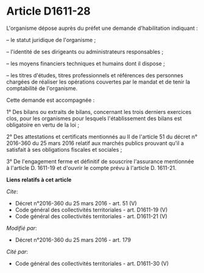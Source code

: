 # Article D1611-28

L'organisme dépose auprès du préfet une demande d'habilitation indiquant : 

– le statut juridique de l'organisme ; 

– l'identité de ses dirigeants ou administrateurs responsables ; 

– les moyens financiers techniques et humains dont il dispose ; 

– les titres d'études, titres professionnels et références des personnes chargées de réaliser les opérations couvertes par le
mandat et de tenir la comptabilité de l'organisme. 

Cette demande est accompagnée : 

1° Des bilans ou extraits de bilans, concernant les trois derniers exercices clos, pour les organismes pour lesquels
l'établissement des bilans est obligatoire en vertu de la loi ; 

2° Des attestations et certificats mentionnés au II de l'article 51 du décret n° 2016-360 du 25 mars 2016 relatif aux marchés
publics prouvant qu'il a satisfait à ses obligations fiscales et sociales ; 

3° De l'engagement ferme et définitif de souscrire l'assurance mentionnée à l'article D. 1611-19 et d'ouvrir le compte prévu
à l'article D. 1611-21.

**Liens relatifs à cet article**

_Cite_:

  - Décret n°2016-360 du 25 mars 2016 - art. 51 (V)
  - Code général des collectivités territoriales - art. D1611-19 (V)
  - Code général des collectivités territoriales - art. D1611-21 (V)

_Modifié par_:

  - Décret n°2016-360 du 25 mars 2016 - art. 179

_Cité par_:

  - Code général des collectivités territoriales - art. D1611-30 (V)
